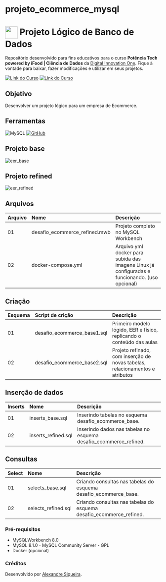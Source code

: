 # projeto_ecommerce_mysql


<h1>
    <a href="https://www.dio.me/">
     <img align="center" width="40px" src="https://hermes.digitalinnovation.one/assets/diome/logo-minimized.png"></a>
    <span> Projeto Lógico de Banco de Dados</span>
</h1>

Repositório desenvolvido para fins educativos para o curso **Potência Tech powered by iFood | Ciência de Dados** da [Digital Innovation One](https://www.dio.me/). Fique à vontade para baixar, fazer modificações e utilizar em seus projetos.

[![Link do Curso](https://img.shields.io/badge/▶-000?style=for-the-badge&logo=movie&logoColor=E94D5F)](https://web.dio.me/track/potencia-tech-powered-ifood-ciencias-de-dados-com-python) 
[![Link do Curso](https://img.shields.io/badge/Acesse%20o%20Curso%20na%20Plataforma-E94D5F?style=for-the-badge)](https://web.dio.me/track/potencia-tech-powered-ifood-ciencias-de-dados-com-python) 

## Objetivo
Desenvolver um projeto lógico para um empresa de Ecommerce.

## Ferramentas
![MySQL](https://img.shields.io/badge/mysql-%2300f.svg?style=for-the-badge&logo=mysql&logoColor=white)
[![GitHub](https://img.shields.io/badge/GitHub-000?style=for-the-badge&logo=github&logoColor=30A3DC)](https://docs.github.com/)
<br>

## Projeto base
![eer_base](https://github.com/siqale/projeto_ecommerce_mysql/assets/8174795/0211af00-43e9-445f-9852-2736b8466f1a)
## Projeto refined
![eer_refined](https://github.com/siqale/projeto_ecommerce_mysql/assets/8174795/d8ae682c-3c0f-49db-b6c7-0ba738ecc252)
## Arquivos
<table>
  <thead>
    <tr align="left">
      <th>Arquivo</th>
      <th>Nome</th>
      <th>Descrição</th>
    </tr>
  </thead>
  <tbody align="left">
    <tr>
      <td>01</td>
      <td>desafio_ecommerce_refined.mwb</td>
      <td>
        Projeto completo no MySQL Workbench
      </td>
    </tr>
    <tr>
      <td>02</td>
      <td>docker-compose.yml</td>
      <td>
        Arquivo yml docker para subida das imagens Linux já configuradas e funcionando. (uso opcional)
      </td>
    </tr>
  </tbody>
  <tfoot></tfoot>
</table>

## Criação 
<table>
  <thead>
    <tr align="left">
      <th>Esquema</th>
      <th>Script de crição</th>
      <th>Descrição</th>
    </tr>
  </thead>
  <tbody align="left">
    <tr>
      <td>01</td>
      <td>desafio_ecommerce_base1.sql</td>
      <td>
        Primeiro modelo lógido, EER e físico, replicando o conteúdo das aulas
      </td>
    </tr>
    <tr>
      <td>02</td>
      <td>desafio_ecommerce_base2.sql</td>
      <td>
        Projeto refinado, com inserção de novas tabelas, relacionamentos e atributos
      </td>
    </tr>
  </tbody>
  <tfoot></tfoot>
</table>

## Inserção de dados
<table>
  <thead>
    <tr align="left">
      <th>Inserts</th>
      <th>Nome</th>
      <th>Descrição</th>
    </tr>
  </thead>
  <tbody align="left">
    <tr>
      <td>01</td>
      <td>inserts_base.sql</td>
      <td>
        Inserindo tabelas no esquema desafio_ecommerce_base.
      </td>
    </tr>
    <tr>
      <td>02</td>
      <td>inserts_refined.sql</td>
      <td>
        Inserindo dados nas tabelas no esquema desafio_ecommerce_refined.
      </td>
    </tr>
  </tbody>
  <tfoot></tfoot>
</table>

## Consultas
<table>
  <thead>
    <tr align="left">
      <th>Select</th>
      <th>Nome</th>
      <th>Descrição</th>
    </tr>
  </thead>
  <tbody align="left">
    <tr>
      <td>01</td>
      <td>selects_base.sql</td>
      <td>
        Criando consultas nas tabelas do esquema desafio_ecommerce_base.
      </td>
    </tr>
    <tr>
      <td>02</td>
      <td>selects_refined.sql</td>
      <td>
        Criando consultas nas tabelas do esquema desafio_ecommerce_refined.
      </td>
    </tr>
  </tbody>
  <tfoot></tfoot>
</table>

### Pré-requisitos
<ul>
  <li>MySQLWorkbench 8.0</li>
  <li>MySQL 8.1.0 - MySQL Community Server - GPL</li>
  <li>Docker (opcional)</li>
</ul>

### Créditos
<div>Desenvolvido por <a href="https://github.com/siqale">Alexandre Siqueira</a>.</div>


